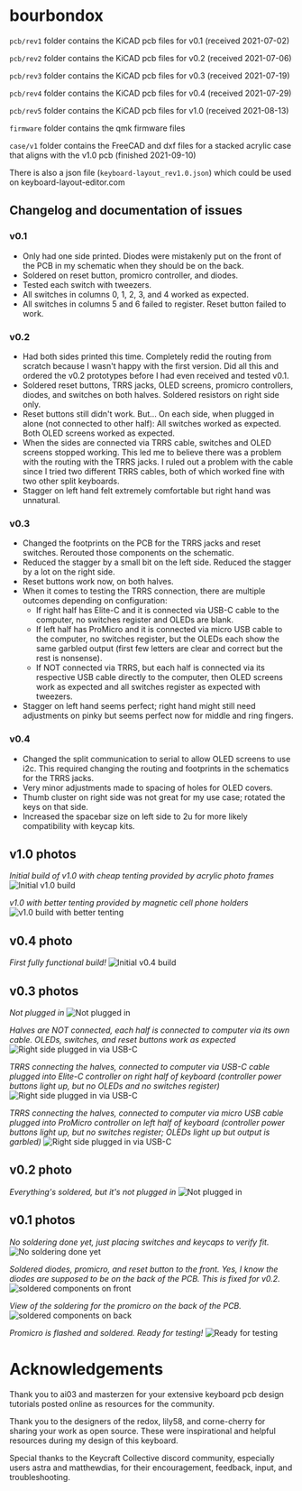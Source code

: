 # bourbondox

`pcb/rev1` folder contains the KiCAD pcb files for v0.1 (received 2021-07-02)

`pcb/rev2` folder contains the KiCAD pcb files for v0.2 (received 2021-07-06)

`pcb/rev3` folder contains the KiCAD pcb files for v0.3 (received 2021-07-19)

`pcb/rev4` folder contains the KiCAD pcb files for v0.4 (received 2021-07-29)

`pcb/rev5` folder contains the KiCAD pcb files for v1.0 (received 2021-08-13)

`firmware` folder contains the qmk firmware files

`case/v1` folder contains the FreeCAD and dxf files for a stacked acrylic case that aligns with the v1.0 pcb (finished 2021-09-10)

There is also a json file (`keyboard-layout_rev1.0.json`) which could be used on keyboard-layout-editor.com

## Changelog and documentation of issues

### v0.1

* Only had one side printed. Diodes were mistakenly put on the front of the PCB in my schematic when they should be on the back.
* Soldered on reset button, promicro controller, and diodes.
* Tested each switch with tweezers. 
* All switches in columns 0, 1, 2, 3, and 4 worked as expected.
* All switches in columns 5 and 6 failed to register. Reset button failed to work.

### v0.2

* Had both sides printed this time. Completely redid the routing from scratch because I wasn't happy with the first version. Did all this and ordered the v0.2 prototypes before I had even received and tested v0.1.
* Soldered reset buttons, TRRS jacks, OLED screens, promicro controllers, diodes, and switches on both halves. Soldered resistors on right side only.
* Reset buttons still didn't work.  But... On each side, when plugged in alone (not connected to other half): All switches worked as expected. Both OLED screens worked as expected.
* When the sides are connected via TRRS cable, switches and OLED screens stopped working. This led me to believe there was a problem with the routing with the TRRS jacks. I ruled out a problem with the cable since I tried two different TRRS cables, both of which worked fine with two other split keyboards.
* Stagger on left hand felt extremely comfortable but right hand was unnatural.

### v0.3

* Changed the footprints on the PCB for the TRRS jacks and reset switches. Rerouted those components on the schematic.
* Reduced the stagger by a small bit on the left side. Reduced the stagger by a lot on the right side.
* Reset buttons work now, on both halves. 
* When it comes to testing the TRRS connection, there are multiple outcomes depending on configuration:
    * If right half has Elite-C and it is connected via USB-C cable to the computer, no switches register and OLEDs are blank.
    * If left half has ProMicro and it is connected via micro USB cable to the computer, no switches register, but the OLEDs each show the same garbled output (first few letters are clear and correct but the rest is nonsense).
    * If NOT connected via TRRS, but each half is connected via its respective USB cable directly to the computer, then OLED screens work as expected and all switches register as expected with tweezers.
* Stagger on left hand seems perfect; right hand might still need adjustments on pinky but seems perfect now for middle and ring fingers. 

### v0.4

* Changed the split communication to serial to allow OLED screens to use i2c. This required changing the routing and footprints in the schematics for the TRRS jacks.
* Very minor adjustments made to spacing of holes for OLED covers.
* Thumb cluster on right side was not great for my use case; rotated the keys on that side. 
* Increased the spacebar size on left side to 2u for more likely compatibility with keycap kits.

## v1.0 photos

*Initial build of v1.0 with cheap tenting provided by acrylic photo frames*
![Initial v1.0 build](images/v5_built.jpg)

*v1.0 with better tenting provided by magnetic cell phone holders*
![v1.0 build with better tenting](images/v5_alt_tenting.jpg)

## v0.4 photo

*First fully functional build!*
![Initial v0.4 build](images/v4_built.jpg)

## v0.3 photos

*Not plugged in*
![Not plugged in](images/v3_unplugged.NIGHT.jpg)

*Halves are NOT connected, each half is connected to computer via its own cable. OLEDs, switches, and reset buttons work as expected*
![Right side plugged in via USB-C](images/v3_notrrs_eachhalfpluggedin.NIGHT.jpg)

*TRRS connecting the halves, connected to computer via USB-C cable plugged into Elite-C controller on right half of keyboard (controller power buttons light up, but no OLEDs and no switches register)*
![Right side plugged in via USB-C](images/v3_trrs_usbc_right.NIGHT.jpg)

*TRRS connecting the halves, connected to computer via micro USB cable plugged into ProMicro controller on left half of keyboard (controller power buttons light up, but no switches register; OLEDs light up but output is garbled)*
![Right side plugged in via USB-C](images/v3_trrs_microusb_left.NIGHT.jpg)

## v0.2 photo

*Everything's soldered, but it's not plugged in*
![Not plugged in](images/v2_unplugged.jpg)

## v0.1 photos

*No soldering done yet, just placing switches and keycaps to verify fit.*
![No soldering done yet](images/v1_unsoldered_keycap_arrangement.jpg)

*Soldered diodes, promicro, and reset button to the front. Yes, I know the diodes are supposed to be on the back of the PCB. This is fixed for v0.2.*
![soldered components on front](images/v1_soldered_front.jpg)

*View of the soldering for the promicro on the back of the PCB.*
![soldered components on back](images/v1_soldered_back.jpg)

*Promicro is flashed and soldered. Ready for testing!*
![Ready for testing](images/v1_flashed.jpg)

# Acknowledgements

Thank you to ai03 and masterzen for your extensive keyboard pcb design tutorials posted online as resources for the community.

Thank you to the designers of the redox, lily58, and corne-cherry for sharing your work as open source. These were inspirational and helpful resources during my design of this keyboard.

Special thanks to the Keycraft Collective discord community, especially users astra and matthewdias, for their encouragement, feedback, input, and troubleshooting.